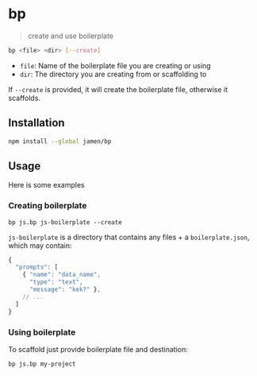 # bp

> create and use boilerplate

```sh
bp <file> <dir> [--create]
```

 - `file`: Name of the boilerplate file you are creating or using
 - `dir`: The directory you are creating from or scaffolding to

If `--create` is provided, it will create the boilerplate file, otherwise it scaffolds.

## Installation

```sh
npm install --global jamen/bp
```

## Usage

Here is some examples

### Creating boilerplate

```
bp js.bp js-boilerplate --create
```

`js-boilerplate` is a directory that contains any files + a `boilerplate.json`, which may contain:

```js
{
  "prompts": [
    { "name": "data_name",
      "type": "text",
      "message": "kek?" },
    // ...
  ]
}
```

### Using boilerplate

To scaffold just provide boilerplate file and destination:

```sh
bp js.bp my-project
```
